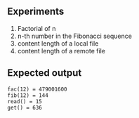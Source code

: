 ## Experiments

1. Factorial of n
2. n-th number in the Fibonacci sequence
3. content length of a local file
4. content length of a remote file

## Expected output

```
fac(12) = 479001600
fib(12) = 144
read() = 15
get() = 636
```
